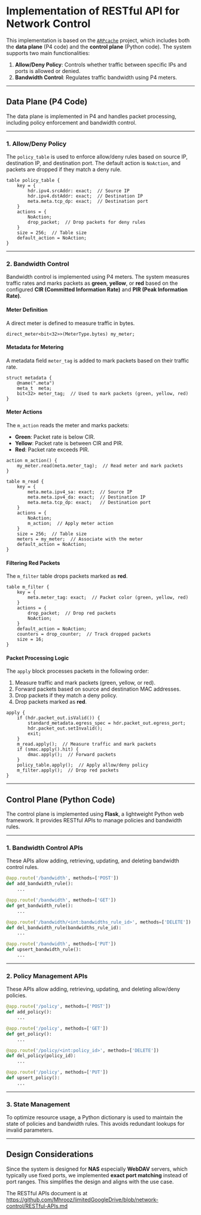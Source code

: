 # Implementation of RESTful API for Network Control

This implementation is based on the [`ARPcache`](https://github.com/mnm-team/p4-sdn/tree/main/ARPcache) project, which includes both the **data plane** (P4 code) and the **control plane** (Python code). The system supports two main functionalities:

1. **Allow/Deny Policy**: Controls whether traffic between specific IPs and ports is allowed or denied.
2. **Bandwidth Control**: Regulates traffic bandwidth using P4 meters.

---

## **Data Plane (P4 Code)**

The data plane is implemented in P4 and handles packet processing, including policy enforcement and bandwidth control.

---

### **1. Allow/Deny Policy**

The `policy_table` is used to enforce allow/deny rules based on source IP, destination IP, and destination port. The default action is `NoAction`, and packets are dropped if they match a deny rule.

```p4
table policy_table {
    key = {
        hdr.ipv4.srcAddr: exact;  // Source IP
        hdr.ipv4.dstAddr: exact;  // Destination IP
        meta.meta.tcp_dp: exact;  // Destination port
    }
    actions = {
        NoAction;
        drop_packet;  // Drop packets for deny rules
    }
    size = 256;  // Table size
    default_action = NoAction;
}
```

---

### **2. Bandwidth Control**

Bandwidth control is implemented using P4 meters. The system measures traffic rates and marks packets as **green**, **yellow**, or **red** based on the configured **CIR (Committed Information Rate)** and **PIR (Peak Information Rate)**.

#### **Meter Definition**

A direct meter is defined to measure traffic in bytes.

```p4
direct_meter<bit<32>>(MeterType.bytes) my_meter;
```

#### **Metadata for Metering**

A metadata field `meter_tag` is added to mark packets based on their traffic rate.

```p4
struct metadata {
    @name(".meta")
    meta_t  meta;
    bit<32> meter_tag;  // Used to mark packets (green, yellow, red)
}
```

#### **Meter Actions**

The `m_action` reads the meter and marks packets:

- **Green**: Packet rate is below CIR.
- **Yellow**: Packet rate is between CIR and PIR.
- **Red**: Packet rate exceeds PIR.

```p4
action m_action() {
    my_meter.read(meta.meter_tag);  // Read meter and mark packets
}

table m_read {
    key = {
        meta.meta.ipv4_sa: exact;  // Source IP
        meta.meta.ipv4_da: exact;  // Destination IP
        meta.meta.tcp_dp: exact;   // Destination port
    }
    actions = {
        NoAction;
        m_action;  // Apply meter action
    }
    size = 256;  // Table size
    meters = my_meter;  // Associate with the meter
    default_action = NoAction;
}
```

#### **Filtering Red Packets**

The `m_filter` table drops packets marked as **red**.

```p4
table m_filter {
    key = {
        meta.meter_tag: exact;  // Packet color (green, yellow, red)
    }
    actions = {
        drop_packet;  // Drop red packets
        NoAction;
    }
    default_action = NoAction;
    counters = drop_counter;  // Track dropped packets
    size = 16;
}
```

#### **Packet Processing Logic**

The `apply` block processes packets in the following order:

1. Measure traffic and mark packets (green, yellow, or red).
2. Forward packets based on source and destination MAC addresses.
3. Drop packets if they match a deny policy.
4. Drop packets marked as **red**.

```p4
apply {
    if (hdr.packet_out.isValid()) {
        standard_metadata.egress_spec = hdr.packet_out.egress_port;
        hdr.packet_out.setInvalid();
        exit;
    }
    m_read.apply();  // Measure traffic and mark packets
    if (smac.apply().hit) {
        dmac.apply();  // Forward packets
    }
    policy_table.apply();  // Apply allow/deny policy
    m_filter.apply();  // Drop red packets
}
```

---

## **Control Plane (Python Code)**

The control plane is implemented using **Flask**, a lightweight Python web framework. It provides RESTful APIs to manage policies and bandwidth rules.

---

### **1. Bandwidth Control APIs**

These APIs allow adding, retrieving, updating, and deleting bandwidth control rules.

```python
@app.route('/bandwidth', methods=['POST'])
def add_bandwidth_rule():
    ...

@app.route('/bandwidth', methods=['GET'])
def get_bandwidth_rule():
    ...

@app.route('/bandwidth/<int:bandwidths_rule_id>', methods=['DELETE'])
def del_bandwidth_rule(bandwidths_rule_id):
    ...

@app.route('/bandwidth', methods=['PUT'])
def upsert_bandwidth_rule():
    ...
```

---

### **2. Policy Management APIs**

These APIs allow adding, retrieving, updating, and deleting allow/deny policies.

```python
@app.route('/policy', methods=['POST'])
def add_policy():
    ...

@app.route('/policy', methods=['GET'])
def get_policy():
    ...

@app.route('/policy/<int:policy_id>', methods=['DELETE'])
def del_policy(policy_id):
    ...

@app.route('/policy', methods=['PUT'])
def upsert_policy():
    ...
```

---

### **3. State Management**

To optimize resource usage, a Python dictionary is used to maintain the state of policies and bandwidth rules. This avoids redundant lookups for invalid parameters.

---

## **Design Considerations**

Since the system is designed for **NAS** especially **WebDAV** servers, which typically use fixed ports, we implemented **exact port matching** instead of port ranges. This simplifies the design and aligns with the use case.

The RESTful APIs document is at https://github.com/Mhrooz/limitedGoogleDrive/blob/network-control/RESTful-APIs.md 
